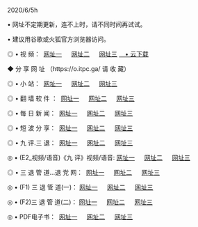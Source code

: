 <p>2020/6/5h
<p>• 网址不定期更新，连不上时，请不同时间再试试。
<p>• 建议用谷歌或火狐官方浏览器访问。
<p>◎ • 视 频： 
<a href="http://hzi.lexmarktr.com/" target="_blank">网址一</a> 　 
<a href="http://hsf.lexmarktr.com/" target="_blank">网址二</a> 　 
<a href="http://hxe.lexmarktr.com/b.html" target="_blank">网址三</a>
<a href="https://yadi.sk/d/d0sUeAOpal3njw" target="_wblank">　• 云下载 </a></p>
<p>◆ 分 享 网 址 （https://o.itpc.ga/ 请 收 藏） </p>

<p>◎ • 小 站：  
<a href="http://hzi.lexmarktr.com/f.html" target="_blank">网址一</a> 　 
<a href="http://hsf.lexmarktr.com/h.html" target="_blank">网址二</a> 　 
<a href="http://hxe.lexmarktr.com/k/" target="_blank">网址三</a></p>
<p>◎ • 翻 墙 软 件 ：  
<a href="http://hzi.lexmarktr.com/ff/" target="_blank">网址一</a> 　 
<a href="http://hsf.lexmarktr.com/s/read/a1_nd.html" target="_blank">网址二</a> 　 
<a href="http://hxe.lexmarktr.com/ff/index.html" target="_blank">网址三</a></p>
<p>◎ • 每 日 新 闻：  
<a href="http://hzi.lexmarktr.com/day/" target="_blank">网址一</a> 　 
<a href="http://hsf.lexmarktr.com/day/" target="_blank">网址二</a> 　 
<a href="http://hxe.lexmarktr.com/day/index.html" target="_blank">网址三</a></p>
<p>◎ • 短 波 分 享：  
<a href="http://hzi.lexmarktr.com/h/" target="_blank">网址一</a> 　 
<a href="http://hsf.lexmarktr.com/h/" target="_blank">网址二</a> 　 
<a href="http://hxe.lexmarktr.com/h/index.html" target="_blank">网址三</a></p>
<p>◎ • 九 评.三 退：  
<a href="http://hzi.lexmarktr.com/t/" target="_blank">网址一</a> 　 
<a href="http://hsf.lexmarktr.com/v2/index.html" target="_blank">网址二</a> 　 
<a href="http://hxe.lexmarktr.com/tt/index.html" target="_blank">网址三</a> 　</p>
<p>◎ • (E2_视频/语音)《九 评》视频/语音: 
<a href="http://hzi.lexmarktr.com/7738.html" target="_blank">网址一</a> 　 
<a href="http://hsf.lexmarktr.com/7614.html" target="_blank">网址二</a> 　 
<a href="http://hxe.lexmarktr.com/7633.html" target="_blank">网址三</a></p>
<p>◎ • 三 退 管 道...退 党 网：  
<a href="http://hzi.lexmarktr.com/go/td1.html" target="_blank">网址一</a> 　 
<a href="http://hsf.lexmarktr.com/go/td2.html" target="_blank">网址二</a> 　 
<a href="http://hxe.lexmarktr.com/go/td3.html" target="_blank">网址三</a></p>
<p>◎ • (F1) 三 退 管 道(一)： 
<a href="http://hzi.lexmarktr.com/dd/" target="_blank">网址一</a> 　 
<a href="http://hsf.lexmarktr.com/s/read/a1_tdx.html" target="_blank">网址二</a> 　 
<a href="http://hxe.lexmarktr.com/dd/" target="_blank">网址三</a></p>
<p>◎ • (F2)三 退 管 道(二)： 
<a href="http://hxe.lexmarktr.com/d/" target="_blank">网址一</a> 　 
<a href="http://hzi.lexmarktr.com/d/index.html" target="_blank">网址二</a> 　 
<a href="http://hsf.lexmarktr.com/d/" target="_blank">网址三</a></p>
<p>◎ • PDF电子书：  
<a href="http://hzi.lexmarktr.com/p/" target="_blank">网址一</a> 　 
<a href="http://hsf.lexmarktr.com/p/index.html" target="_blank">网址二</a> 　 
<a href="http://hxe.lexmarktr.com/p/" target="_blank">网址三</a></p>
